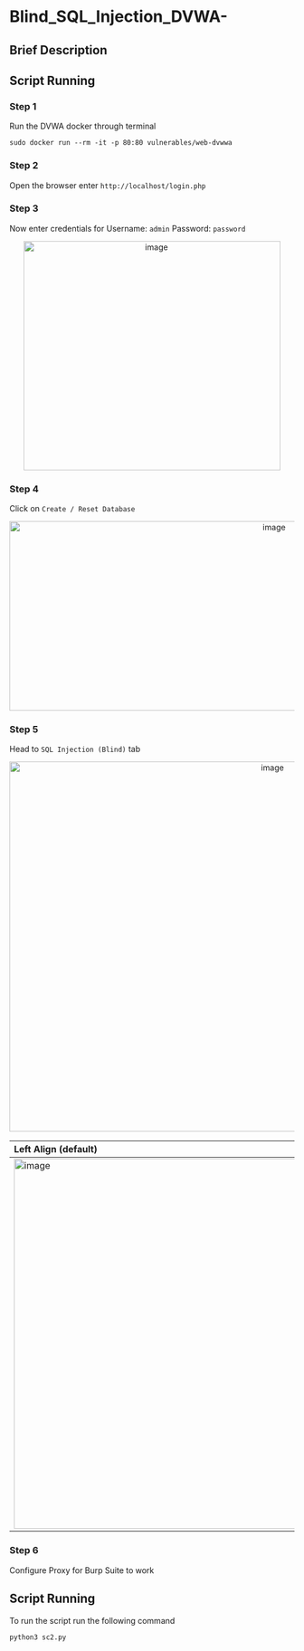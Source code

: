 # Blind_SQL_Injection_DVWA-

## Brief Description

## Script Running

### Step 1
  Run the DVWA docker through terminal
  ```
  sudo docker run --rm -it -p 80:80 vulnerables/web-dvwwa
  ```
### Step 2
  Open the browser enter `http://localhost/login.php`

### Step 3
  Now enter credentials for Username: `admin` Password: `password`

<p align="center"><img width="454" height="405" alt="image" src="https://github.com/user-attachments/assets/9c6c1812-427c-4518-a57e-7196e2843844" /></p>

### Step 4
  Click on  `Create / Reset Database`
<p align="center"><img width="920" height="335" alt="image" src="https://github.com/user-attachments/assets/b83ad2b3-9b5a-4755-9e3e-47fb6bd7b9c3" /></p>

### Step 5
  Head to `SQL Injection (Blind)` tab
<p align="center"><img width="914" height="654" alt="image" src="https://github.com/user-attachments/assets/38f2f475-2b76-41e5-8c3d-6e5653cbd1cd" /> </p>

| Left Align (default) | Center Align | 
| :------------------- | :----------: |
| <img width="914" height="654" alt="image" src="https://github.com/user-attachments/assets/38f2f475-2b76-41e5-8c3d-6e5653cbd1cd" />            | <img width="914" height="654" alt="image" src="https://github.com/user-attachments/assets/38f2f475-2b76-41e5-8c3d-6e5653cbd1cd" />     | 

### Step 6
  Configure Proxy for Burp Suite to work
<p align="center"></p>

## Script Running
  To run the script run the following command
  ```
  python3 sc2.py
  ```
